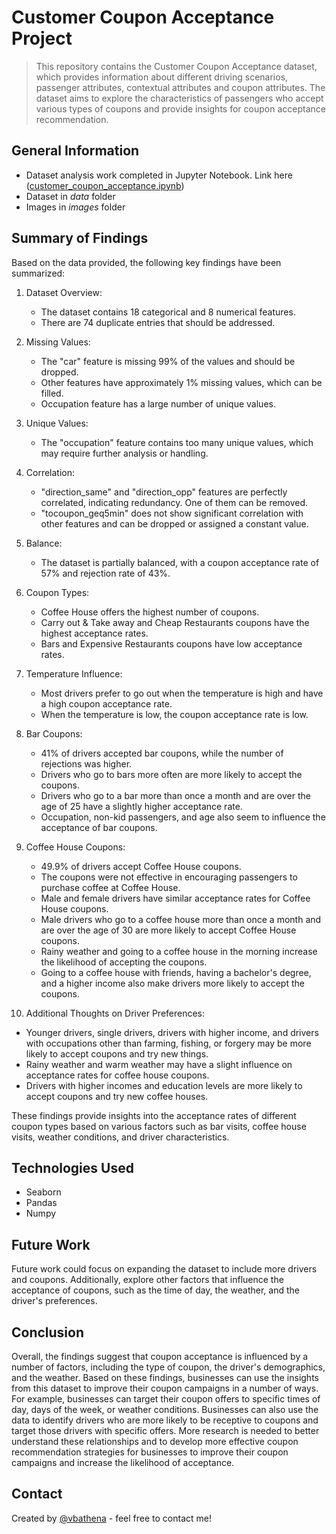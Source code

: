 # Customer Coupon Acceptance Project
> This repository contains the Customer Coupon Acceptance dataset, which provides information about different driving scenarios, passenger attributes, contextual attributes and coupon attributes. The dataset aims to explore the characteristics of passengers who accept various types of coupons and provide insights for coupon acceptance recommendation.

## General Information
- Dataset analysis work completed in Jupyter Notebook. Link here ([customer_coupon_acceptance.ipynb](https://github.com/vbathena/customer-coupon-acceptance/blob/main/customer_coupon_acceptance.ipynb))
- Dataset in *data* folder
- Images in *images* folder

## Summary of Findings
Based on the data provided, the following key findings have been summarized:

1. Dataset Overview:
   
   - The dataset contains 18 categorical and 8 numerical features.
   - There are 74 duplicate entries that should be addressed.

2. Missing Values:

   - The "car" feature is missing 99% of the values and should be dropped.
   - Other features have approximately 1% missing values, which can be filled.
   - Occupation feature has a large number of unique values.

3. Unique Values:

   - The "occupation" feature contains too many unique values, which may require further analysis or handling.
   
4. Correlation:

   - "direction_same" and "direction_opp" features are perfectly correlated, indicating redundancy. One of them can be removed.
   - "tocoupon_geq5min" does not show significant correlation with other features and can be dropped or assigned a constant value.

5. Balance:

   - The dataset is partially balanced, with a coupon acceptance rate of 57% and rejection rate of 43%.

6. Coupon Types:

   - Coffee House offers the highest number of coupons.
   - Carry out & Take away and Cheap Restaurants coupons have the highest acceptance rates.
   - Bars and Expensive Restaurants coupons have low acceptance rates.

7. Temperature Influence:

   - Most drivers prefer to go out when the temperature is high and have a high coupon acceptance rate.
   - When the temperature is low, the coupon acceptance rate is low.

8. Bar Coupons:
   
   - 41% of drivers accepted bar coupons, while the number of rejections was higher.
   - Drivers who go to bars more often are more likely to accept the coupons.
   - Drivers who go to a bar more than once a month and are over the age of 25 have a slightly higher acceptance rate.
   - Occupation, non-kid passengers, and age also seem to influence the acceptance of bar coupons.

9. Coffee House Coupons:
       
   - 49.9% of drivers accept Coffee House coupons.
   - The coupons were not effective in encouraging passengers to purchase coffee at Coffee House.
   - Male and female drivers have similar acceptance rates for Coffee House coupons.
   - Male drivers who go to a coffee house more than once a month and are over the age of 30 are more likely to accept Coffee House coupons.
   - Rainy weather and going to a coffee house in the morning increase the likelihood of accepting the coupons.
   - Going to a coffee house with friends, having a bachelor's degree, and a higher income also make drivers more likely to accept the coupons.

10. Additional Thoughts on Driver Preferences:
   
   - Younger drivers, single drivers, drivers with higher income, and drivers with occupations other than farming, fishing, or forgery may be more likely to accept coupons and try new things.
   - Rainy weather and warm weather may have a slight influence on acceptance rates for coffee house coupons.
   - Drivers with higher incomes and education levels are more likely to accept coupons and try new coffee houses.

These findings provide insights into the acceptance rates of different coupon types based on various factors such as bar visits, coffee house visits, weather conditions, and driver characteristics.

## Technologies Used
- Seaborn
- Pandas
- Numpy

## Future Work
Future work could focus on expanding the dataset to include more drivers and coupons. Additionally, explore other factors that influence the acceptance of coupons, such as the time of day, the weather, and the driver's preferences. 

## Conclusion
Overall, the findings suggest that coupon acceptance is influenced by a number of factors, including the type of coupon, the driver's demographics, and the weather. Based on these findings, businesses can use the insights from this dataset to improve their coupon campaigns in a number of ways. For example, businesses can target their coupon offers to specific times of day, days of the week, or weather conditions. Businesses can also use the data to identify drivers who are more likely to be receptive to coupons and target those drivers with specific offers. More research is needed to better understand these relationships and to develop more effective coupon recommendation strategies for businesses to improve their coupon campaigns and increase the likelihood of acceptance.


## Contact
Created by [@vbathena](https://www.linkedin.com/in/vijayabhaskarreddybathena/) - feel free to contact me!
